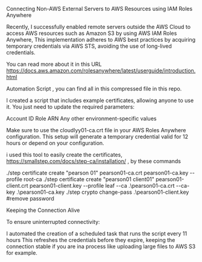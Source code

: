 Connecting Non-AWS External Servers to AWS Resources using IAM Roles Anywhere

Recently, I successfully enabled remote servers outside the AWS Cloud to access AWS resources such as Amazon S3 by using AWS IAM Roles Anywhere, This implementation adheres to AWS best practices by acquiring temporary credentials via AWS STS, avoiding the use of long-lived credentials.

You can read more about it in this URL https://docs.aws.amazon.com/rolesanywhere/latest/userguide/introduction.html

Automation Script , you can find all in this compressed file in this repo.

I created a script that includes example certificates, allowing anyone to use it. You just need to update the required parameters:

Account ID
Role ARN
Any other environment-specific values

Make sure to use the cloudlyy01-ca.crt file in your AWS Roles Anywhere configuration.
This setup will generate a temporary credential valid for 12 hours or depend on your configuration.

i used this tool to easily create the certificates, https://smallstep.com/docs/step-ca/installation/ , by these commands


./step certificate create "pearson 01" pearson01-ca.crt pearson01-ca.key --profile root-ca
./step certificate create "pearson01 client01" pearson01-client.crt pearson01-client.key --profile leaf --ca .\pearson01-ca.crt --ca-key .\pearson01-ca.key
./step crypto change-pass .\pearson01-client.key  #remove password

Keeping the Connection Alive

To ensure uninterrupted connectivity:

I automated the creation of a scheduled task that runs the script every 11 hours
This refreshes the credentials before they expire, keeping the connection stable if you are ina process like uploading large files to AWS S3 for example.
